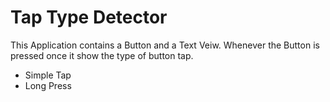 # Tap Type Detector

This Application contains a Button and a Text Veiw.
Whenever the Button is pressed once it show the type of button tap.

- Simple Tap
- Long Press
